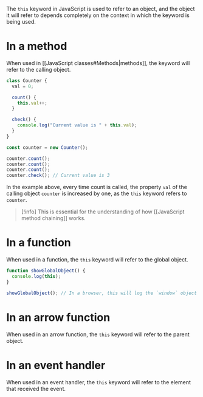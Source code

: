 The `this` keyword in JavaScript is used to refer to an object, and the object it will refer to depends completely on the context in which the keyword is being used.

# In a method

When used in [[JavaScript classes#Methods|methods]], the keyword will refer to the calling object.

```js
class Counter {
  val = 0;

  count() {
    this.val++;
  }

  check() {
    console.log("Current value is " + this.val);
  }
}

const counter = new Counter();

counter.count();
counter.count();
counter.count();
counter.check(); // Current value is 3
```

In the example above, every time count is called, the property `val` of the calling object `counter` is increased by one, as the `this` keyword refers to `counter`.

>[!info]
>This is essential for the understanding of how [[JavaScript method chaining]] works.

# In a function

When used in a function, the `this` keyword will refer to the global object.

```js
function showGlobalObject() {
  console.log(this);
}

showGlobalObject(); // In a browser, this will log the `window` object
```

# In an arrow function

When used in an arrow function, the `this` keyword will refer to the parent object.

# In an event handler

When used in an event handler, the `this` keyword will refer to the element that received the event.